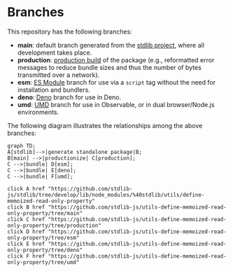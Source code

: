 <!--

@license Apache-2.0

Copyright (c) 2022 The Stdlib Authors.

Licensed under the Apache License, Version 2.0 (the "License");
you may not use this file except in compliance with the License.
You may obtain a copy of the License at

    http://www.apache.org/licenses/LICENSE-2.0

Unless required by applicable law or agreed to in writing, software
distributed under the License is distributed on an "AS IS" BASIS,
WITHOUT WARRANTIES OR CONDITIONS OF ANY KIND, either express or implied.
See the License for the specific language governing permissions and
limitations under the License.

-->

# Branches

This repository has the following branches:

-   **main**: default branch generated from the [stdlib project][stdlib-url], where all development takes place.
-   **production**: [production build][production-url] of the package (e.g., reformatted error messages to reduce bundle sizes and thus the number of bytes transmitted over a network).
-   **esm**: [ES Module][esm-url] branch for use via a `script` tag without the need for installation and bundlers.
-   **deno**: [Deno][deno-url] branch for use in Deno.
-   **umd**: [UMD][umd-url] branch for use in Observable, or in dual browser/Node.js environments.

The following diagram illustrates the relationships among the above branches:

```mermaid
graph TD;
A[stdlib]-->|generate standalone package|B;
B[main] -->|productionize| C[production];
C -->|bundle| D[esm];
C -->|bundle| E[deno];
C -->|bundle| F[umd];

click A href "https://github.com/stdlib-js/stdlib/tree/develop/lib/node_modules/%40stdlib/utils/define-memoized-read-only-property"
click B href "https://github.com/stdlib-js/utils-define-memoized-read-only-property/tree/main"
click C href "https://github.com/stdlib-js/utils-define-memoized-read-only-property/tree/production"
click D href "https://github.com/stdlib-js/utils-define-memoized-read-only-property/tree/esm"
click E href "https://github.com/stdlib-js/utils-define-memoized-read-only-property/tree/deno"
click F href "https://github.com/stdlib-js/utils-define-memoized-read-only-property/tree/umd"
```

[stdlib-url]: https://github.com/stdlib-js/stdlib/tree/develop/lib/node_modules/%40stdlib/utils/define-memoized-read-only-property
[production-url]: https://github.com/stdlib-js/utils-define-memoized-read-only-property/tree/production
[deno-url]: https://github.com/stdlib-js/utils-define-memoized-read-only-property/tree/deno
[umd-url]: https://github.com/stdlib-js/utils-define-memoized-read-only-property/tree/umd
[esm-url]: https://github.com/stdlib-js/utils-define-memoized-read-only-property/tree/esm